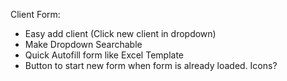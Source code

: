 Client Form:
- Easy add client (Click new client in dropdown)
- Make Dropdown Searchable
- Quick Autofill form like Excel Template
- Button to start new form when form is already loaded. Icons?